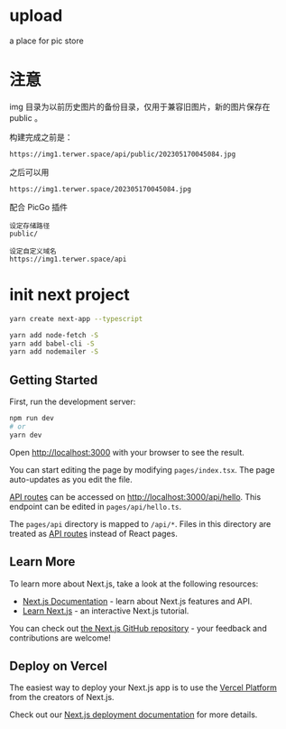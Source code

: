 # upload
a place for pic store

# 注意

img 目录为以前历史图片的备份目录，仅用于兼容旧图片，新的图片保存在 public 。

构建完成之前是：

`https://img1.terwer.space/api/public/202305170045084.jpg`

之后可以用

`https://img1.terwer.space/202305170045084.jpg`

配合 PicGo 插件

```
设定存储路径 
public/

设定自定义域名 
https://img1.terwer.space/api
```

# init next project

```bash
yarn create next-app --typescript

yarn add node-fetch -S
yarn add babel-cli -S 
yarn add nodemailer -S
```

## Getting Started

First, run the development server:

```bash
npm run dev
# or
yarn dev
```

Open [http://localhost:3000](http://localhost:3000) with your browser to see the result.

You can start editing the page by modifying `pages/index.tsx`. The page auto-updates as you edit the file.

[API routes](https://nextjs.org/docs/api-routes/introduction) can be accessed on [http://localhost:3000/api/hello](http://localhost:3000/api/hello). This endpoint can be edited in `pages/api/hello.ts`.

The `pages/api` directory is mapped to `/api/*`. Files in this directory are treated as [API routes](https://nextjs.org/docs/api-routes/introduction) instead of React pages.

## Learn More

To learn more about Next.js, take a look at the following resources:

- [Next.js Documentation](https://nextjs.org/docs) - learn about Next.js features and API.
- [Learn Next.js](https://nextjs.org/learn) - an interactive Next.js tutorial.

You can check out [the Next.js GitHub repository](https://github.com/vercel/next.js/) - your feedback and contributions are welcome!

## Deploy on Vercel

The easiest way to deploy your Next.js app is to use the [Vercel Platform](https://vercel.com/new?utm_medium=default-template&filter=next.js&utm_source=create-next-app&utm_campaign=create-next-app-readme) from the creators of Next.js.

Check out our [Next.js deployment documentation](https://nextjs.org/docs/deployment) for more details.